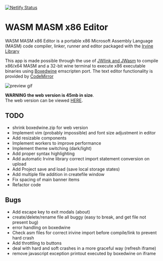 [![Netlify Status](https://api.netlify.com/api/v1/badges/0c76358f-a3f9-45c4-b16c-d4ad4017ad5c/deploy-status)](https://app.netlify.com/sites/wasm-masm-x86-editor/deploys)

# WASM MASM x86 Editor

WASM MASM x86 Editor is a portable x86 Microsoft Assembly Language (MASM) code compiler, linker, runner and editor packaged with the [Irvine Library](http://asmirvine.com/)

This app is made possible through the use of [JWlink and JWasm](https://github.com/JWasm) to compile x86/x64 MASM and a 32-bit wine terminal to execute x86 executable binaries using [Boxedwine](http://www.boxedwine.org/) emscripten port. The text editor functionality is provided by [CodeMirror](https://codemirror.net/)

![preview gif](https://i.imgur.com/qw5RLa1.gif)

**WARNING the web version is 45mb in size**.  
The web version can be viewed [HERE](https://wasm-masm-x86-editor.netlify.app/).

## TODO

- shrink boxedwine.zip for web version
- Implement vim (probably impossible) and font size adjustment in editor
- Add resizable components
- Implement workers to improve performance
- Implement theme switching (dark/light)
- Add proper syntax highlighting
- Add automatic Irvine library correct import statement conversion on upload
- Add Project save and load (save local storage states)
- Add multiple file addition in createfile window
- Fix spacing of main banner items
- Refactor code

## Bugs

- Add escape key to exit modals (about)
- create/delete/rename file all buggy (easy to break, and get file not present bug)
- error handling on boxedwine
- Check asm files for correct irivine import before compile/link to prevent hard crash
- Add throttling to buttons
- deal with hard and soft crashes in a more graceful way (refresh iframe)
- remove javascript exception printout executed by boxedwine on iframe
